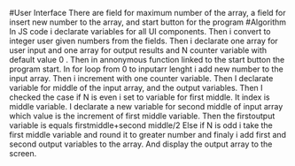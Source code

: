 #User Interface
There are field for  maximum number of the array,
a field for insert new number to the array, and start button for the program
#Algorithm
In JS code i declarate variables for all UI components.
Then i convert to integer user given numbers from the fields.
Then i declarate one array for user input and one array for output results and  N counter  variable
with default value 0 . Then in annonymous function linked  to the start button the program start.
In for loop from 0 to inputarr lenght i add new number to the input array. Then  i increment with one
counter variable. Then I declarate variable for middle of the input array, and the output variables.
Then I checked the case if N is even  i set to  variable for first middle. It index is middle variable.
I declarate a new variable for second middle of input array which value is the increment of first
  middle variable. Then the firstoutput variable is equals firstmiddle+second middle/2
  Else if N is odd i take the first middle variable and round it to greater number and finaly i add
  first and second output variables to the array. And display the output array to the screen.
